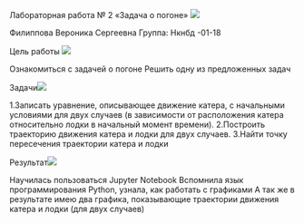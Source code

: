 ﻿Лабораторная работа № 2
«Задача о погоне»
![](Aspose.Words.c5fe5220-e3a0-4a85-968a-b43ece16330f.001.png)

Филиппова Вероника Сергеевна Группа: Нкнбд -01-18

Цель работы ![](Aspose.Words.c5fe5220-e3a0-4a85-968a-b43ece16330f.001.png)

Ознакомиться с задачей о погоне
Решить одну из предложенных задач


Задачи![](Aspose.Words.c5fe5220-e3a0-4a85-968a-b43ece16330f.001.png)

1.Записать уравнение, описывающее движение катера, с начальными условиями для двух случаев (в зависимости от расположения катера относительно лодки в начальный момент времени). 
2.Построить траекторию движения катера и лодки для двух случаев.
3.Найти точку пересечения траектории катера и лодки


Результат![](Aspose.Words.c5fe5220-e3a0-4a85-968a-b43ece16330f.001.png)

Научилась пользоваться Jupyter Notebook 
Вспомнила язык программирования Python, узнала, как работать с графиками
А так же в результате имею два графика, показывающие траектории движения катера и лодки (для двух случаев)
